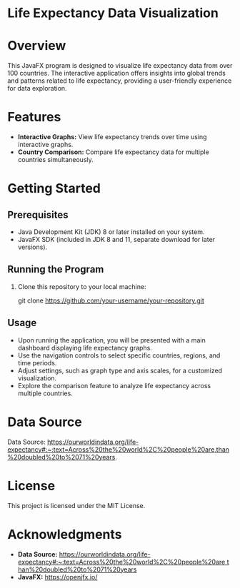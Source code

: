 # Life Expectancy Data Visualization

# Overview

This JavaFX program is designed to visualize life expectancy data from over 100 countries. The interactive application offers insights into global trends and patterns related to life expectancy, providing a user-friendly experience for data exploration.

# Features

- **Interactive Graphs:** View life expectancy trends over time using interactive graphs.
- **Country Comparison:** Compare life expectancy data for multiple countries simultaneously.

# Getting Started

## Prerequisites

- Java Development Kit (JDK) 8 or later installed on your system.
- JavaFX SDK (included in JDK 8 and 11, separate download for later versions).

## Running the Program

1. Clone this repository to your local machine:

   git clone https://github.com/your-username/your-repository.git

## Usage

- Upon running the application, you will be presented with a main dashboard displaying life expectancy graphs.
- Use the navigation controls to select specific countries, regions, and time periods.
- Adjust settings, such as graph type and axis scales, for a customized visualization.
- Explore the comparison feature to analyze life expectancy across multiple countries.

# Data Source

Data Source: https://ourworldindata.org/life-expectancy#:~:text=Across%20the%20world%2C%20people%20are,than%20doubled%20to%2071%20years.

# License

This project is licensed under the MIT License.

# Acknowledgments

- **Data Source:** https://ourworldindata.org/life-expectancy#:~:text=Across%20the%20world%2C%20people%20are,than%20doubled%20to%2071%20years
- **JavaFX:** https://openjfx.io/
